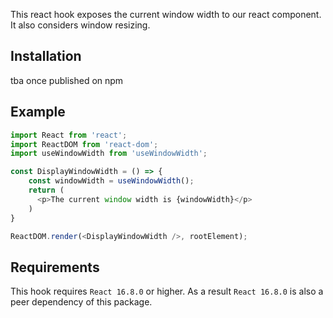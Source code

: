 This react hook exposes the current window width to our react component. It also considers window resizing.

## Installation

tba once published on npm

## Example

```javascript
import React from 'react';
import ReactDOM from 'react-dom';
import useWindowWidth from 'useWindowWidth';

const DisplayWindowWidth = () => {
    const windowWidth = useWindowWidth();
    return (
      <p>The current window width is {windowWidth}</p>
    )
}

ReactDOM.render(<DisplayWindowWidth />, rootElement);
```

## Requirements
This hook requires `React 16.8.0` or higher. As a result `React 16.8.0` is also a peer dependency of this package.